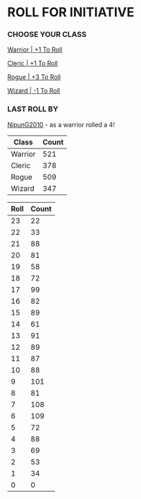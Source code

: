 # ROLL FOR INITIATIVE
### CHOOSE YOUR CLASS

[Warrior | +1 To Roll](https://github.com/benjaminsampica/benjaminsampica/issues/new?title=roll%7Cwarrior&body=Just+click+%27Submit+new+issue%27.)

[Cleric | +1 To Roll](https://github.com/benjaminsampica/benjaminsampica/issues/new?title=roll%7Ccleric&body=Just+click+%27Submit+new+issue%27.)

[Rogue | +3 To Roll](https://github.com/benjaminsampica/benjaminsampica/issues/new?title=roll%7Crogue&body=Just+click+%27Submit+new+issue%27.)

[Wizard | -1 To Roll](https://github.com/benjaminsampica/benjaminsampica/issues/new?title=roll%7Cwizard&body=Just+click+%27Submit+new+issue%27.)
### LAST ROLL BY
[NipunG2010](https://www.github.com/NipunG2010) - as a warrior rolled a 4!

|Class|Count|
|-|-|
|Warrior|521|
|Cleric|378|
|Rogue|509|
|Wizard|347|

|Roll|Count|
|-|-|
|23|22
|22|33
|21|88
|20|81
|19|58
|18|72
|17|99
|16|82
|15|89
|14|61
|13|91
|12|89
|11|87
|10|88
|9|101
|8|81
|7|108
|6|109
|5|72
|4|88
|3|69
|2|53
|1|34
|0|0

